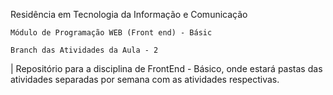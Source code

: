 Residência em Tecnologia da Informação e Comunicação

    Módulo de Programação WEB (Front end) - Básic

    Branch das Atividades da Aula - 2

| Repositório para a disciplina de FrontEnd - Básico, onde estará pastas das atividades separadas por semana com as atividades respectivas.